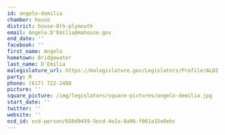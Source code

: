 ```yaml
---
id: angelo-demilia
chamber: house
district: house-8th-plymouth
email: Angelo.D'Emilia@mahouse.gov
end_date: ''
facebook: ''
first_name: Angelo
hometown: Bridgewater
last_name: D'Emilia
malegislature_url: https://malegislature.gov/Legislators/Profile/ALD1
party: R
phone: (617) 722-2488
picture: ''
square_picture: /img/legislators/square-pictures/angelo-demilia.jpg
start_date: ''
twitter: ''
website: ''
ocd_id: ocd-person/650d9459-5ecd-4e1a-8a96-f061a15e0ebc
---
```

